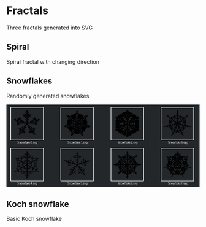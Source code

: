 # Fractals
Three fractals generated into SVG

## Spiral
Spiral fractal with changing direction

## Snowflakes
Randomly generated snowflakes

![Snowflakes](Snowflakes.png)

## Koch snowflake
Basic Koch snowflake
